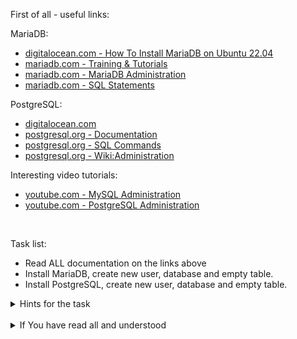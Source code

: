 First of all - useful links:

MariaDB:
- [digitalocean.com - How To Install MariaDB on Ubuntu 22.04](https://www.digitalocean.com/community/tutorials/how-to-install-mariadb-on-ubuntu-22-04)
- [mariadb.com - Training & Tutorials](https://mariadb.com/kb/en/training-tutorials/)
- [mariadb.com - MariaDB Administration](https://mariadb.com/kb/en/mariadb-administration/)
- [mariadb.com - SQL Statements](https://mariadb.com/kb/en/sql-statements/)

PostgreSQL:
- [digitalocean.com](https://www.digitalocean.com/community/tutorials/how-to-install-postgresql-on-ubuntu-22-04-quickstart)
- [postgresql.org - Documentation](https://www.postgresql.org/docs/)
- [postgresql.org - SQL Commands](https://www.postgresql.org/docs/current/sql-commands.html)
- [postgresql.org - Wiki:Administration](https://wiki.postgresql.org/wiki/Category:Administration)

Interesting video tutorials:
- [youtube.com - MySQL Administration](https://www.youtube.com/playlist?list=PLPAVdwmqFr64vyY3u28Is_cPcuxvzXerQ)
- [youtube.com - PostgreSQL Administration](https://www.youtube.com/playlist?list=PLwxrtuGg5dNGv4jvDY3TEddn2HIn4-uF9)
<br>

Task list:
- Read ALL documentation on the links above
- Install MariaDB, create new user, database and empty table.
- Install PostgreSQL, create new user, database and empty table.

<details><summary>Hints for the task</summary>
<pre>
<strong>Task 1:</strong>
  $ sudo apt update -y
  $ sudo apt install mariadb-server mariadb-client -y<br>
  $ systemctl status mariadb
  $ mysql_secure_installation
  $ mysql -h localhost -u root -p<br>
  ]> status
  ]> CREATE DATABASE IF NOT EXISTS db_test;
  ]> show databases;
  ]> use db_test;
<br>
<strong>Task 2:</strong>
  $ echo ${#string}
  $ string=
</pre>
</details>
<br>
<details><summary>If You have read all and understood</summary>
<pre>
`touch IReadAllAndUndnderstood`{{exec}}
</pre>
